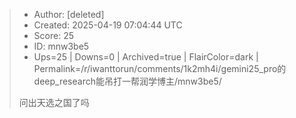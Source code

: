 > - Author: [deleted]
> - Created: 2025-04-19 07:04:44 UTC
> - Score: 25
> - ID: mnw3be5
> - Ups=25 | Downs=0 | Archived=true | FlairColor=dark | Permalink=/r/iwanttorun/comments/1k2mh4i/gemini25_pro的deep_research能吊打一帮润学博主/mnw3be5/
>
> 问出天选之国了吗
